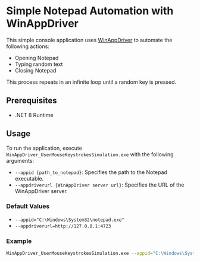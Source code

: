 # Simple Notepad Automation with WinAppDriver

This simple console application uses [WinAppDriver](https://github.com/microsoft/WinAppDriver) to automate the following actions:

* Opening Notepad
* Typing random text
* Closing Notepad

This process repeats in an infinite loop until a random key is pressed.

## Prerequisites

* .NET 8 Runtime

## Usage

To run the application, execute `WinAppDriver_UserMouseKeystrokesSimulation.exe` with the following arguments:

* `--appid {path_to_notepad}`: Specifies the path to the Notepad executable.
* `--appdriverurl {WinAppDriver server url}`: Specifies the URL of the WinAppDriver server.

### Default Values

* `--appid="C:\Windows\System32\notepad.exe"`
* `--appdriverurl=http://127.0.0.1:4723`

### Example

```bash
WinAppDriver_UserMouseKeystrokesSimulation.exe --appid="C:\Windows\System32\notepad.exe" --appdriverurl=[http://127.0.0.1:4723](http://127.0.0.1:4723)